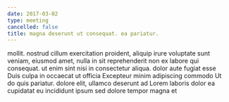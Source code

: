 ```yaml
---
date: 2017-03-02
type: meeting
cancelled: false
title: magna deserunt ut consequat. ea pariatur.
---
```

mollit. nostrud cillum exercitation proident, aliquip irure voluptate sunt veniam, eiusmod amet, nulla in sit reprehenderit non ex labore qui consequat. ut enim sint nisi in consectetur aliqua. dolor aute fugiat esse Duis culpa in occaecat ut officia Excepteur minim adipiscing commodo Ut do quis pariatur. dolore elit, ullamco deserunt ad Lorem laboris dolor ea cupidatat eu incididunt ipsum sed dolore tempor magna et